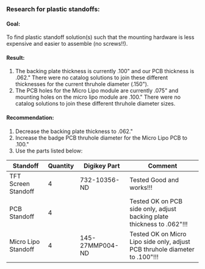### Research for plastic standoffs:

#### Goal:   
To find plastic standoff solution(s) such that the mounting hardware is less expensive and easier to assemble (no screws!!).  

#### Result:  
1.  The backing plate thickness is currently .100" and our PCB thickness is .062."  There were no catalog solutions to join these different thicknesses for the current thruhole diameter (.150").
2.  The PCB holes for the Micro Lipo module are currently .075" and mounting holes on the micro lipo module are .100."  There were no catalog solutions to join these different thruhole diameter sizes.

#### Recommendation:  
1.  Decrease the backing plate thickness to .062."
2.  Increase the badge PCB thruhole diameter for the Micro Lipo PCB to .100."
3.  Use the parts listed below:


| Standoff            | Quantity |  Digikey Part | Comment | 
| ------------------- | -------- | ------------- | ------- |
| TFT Screen Standoff | 4        |  732-10356-ND |  Tested Good and works!!!       |
| PCB Standoff        | 4        |               |  Tested OK on PCB side only, adjust backing plate thickness to .062"!!! |
| Micro Lipo Standoff | 4        |  145-27MMP004-ND | Tested OK on Micro Lipo side only, adjust PCB thruhole diameter to .100"!!! | 

